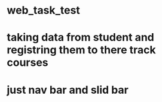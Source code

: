 # web_task_test
# taking data from student and registring them to there track courses
# just nav bar and slid bar
